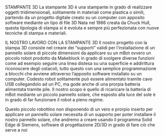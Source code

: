 STAMPANTE 3D
La stampante 3D è una stampante in grado di realizzare oggetti tridimensionali, solitamente in materiali come plastica o simili, partendo da un progetto digitale creato su un computer con apposito software mediante un tipo di file 3D
Nata nel 1986 creata da Chuck Hull, questa tipologia di stampa si è evoluta e sempre più perfezionata con nuove tecniche di stampa e materiali.

 IL NOSTRO LAVORO CON LA STAMPANTE 3D
Il nostro progetto con la stampa 3D consiste nel creare dei “supporti” validi per l’installazione di un pannello solare di piccole dimensioni da applicare su un mBot ovvero un piccolo robot prodotto da Makeblock in grado di svolgere diverse funzioni come ad esempio seguire una linea distesa su una superficie e addirittura riconoscere degli ostacoli, tutto questo con una semplice programmazione a blocchi che avviene attraverso l’apposito software installato su un computer.
Codesto robot solitamente può essere alimentato tramite cavo USB collegandolo ad un PC,  ma gode anche di una prorpia batteria alimentata tramite pile. 
Il nostro scopo è quello di ricaricare la batteria di mBot mediante un piccolo pannello solare, che esposto alla luce del sole è in grado di far funzionare il robot a pieno regime.

Questo piccolo robottino non disponendo di un vero e prorpio inserto per applicare un pannello solare necessita di un supporto per poter installare il nostro pannello solare, che andremo a creare usando il programma Solid Edge di Siemens, software di progettazione 2D/3D in grado di fare ciò che serve a noi

